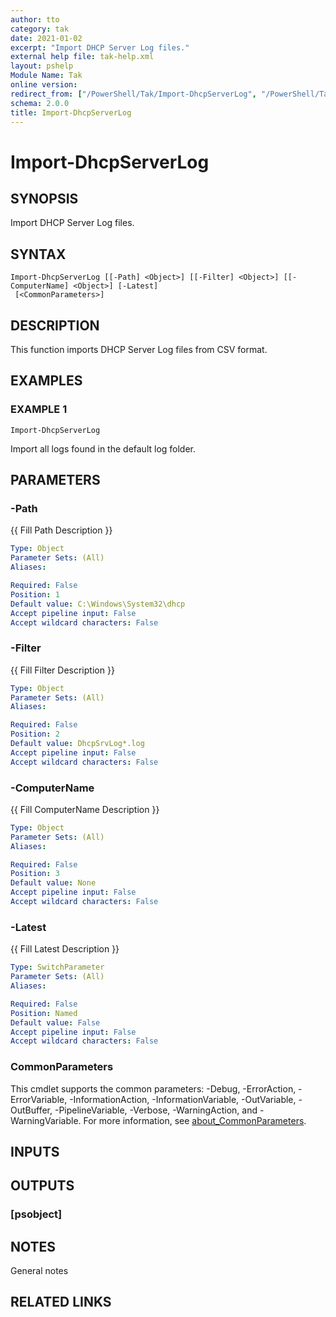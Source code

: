 ```yaml
---
author: tto
category: tak
date: 2021-01-02
excerpt: "Import DHCP Server Log files."
external help file: tak-help.xml
layout: pshelp
Module Name: Tak
online version:
redirect_from: ["/PowerShell/Tak/Import-DhcpServerLog", "/PowerShell/Tak/import-dhcpserverlog", "/PowerShell/import-dhcpserverlog"]
schema: 2.0.0
title: Import-DhcpServerLog
---
```


# Import-DhcpServerLog

## SYNOPSIS
Import DHCP Server Log files.

## SYNTAX

```
Import-DhcpServerLog [[-Path] <Object>] [[-Filter] <Object>] [[-ComputerName] <Object>] [-Latest]
 [<CommonParameters>]
```

## DESCRIPTION
This function imports DHCP Server Log files from CSV format.

## EXAMPLES

### EXAMPLE 1
```
Import-DhcpServerLog
```

Import all logs found in the default log folder.

## PARAMETERS

### -Path
{{ Fill Path Description }}

```yaml
Type: Object
Parameter Sets: (All)
Aliases:

Required: False
Position: 1
Default value: C:\Windows\System32\dhcp
Accept pipeline input: False
Accept wildcard characters: False
```

### -Filter
{{ Fill Filter Description }}

```yaml
Type: Object
Parameter Sets: (All)
Aliases:

Required: False
Position: 2
Default value: DhcpSrvLog*.log
Accept pipeline input: False
Accept wildcard characters: False
```

### -ComputerName
{{ Fill ComputerName Description }}

```yaml
Type: Object
Parameter Sets: (All)
Aliases:

Required: False
Position: 3
Default value: None
Accept pipeline input: False
Accept wildcard characters: False
```

### -Latest
{{ Fill Latest Description }}

```yaml
Type: SwitchParameter
Parameter Sets: (All)
Aliases:

Required: False
Position: Named
Default value: False
Accept pipeline input: False
Accept wildcard characters: False
```

### CommonParameters
This cmdlet supports the common parameters: -Debug, -ErrorAction, -ErrorVariable, -InformationAction, -InformationVariable, -OutVariable, -OutBuffer, -PipelineVariable, -Verbose, -WarningAction, and -WarningVariable. For more information, see [about_CommonParameters](http://go.microsoft.com/fwlink/?LinkID=113216).

## INPUTS

### <none>
## OUTPUTS

### [psobject]
## NOTES
General notes

## RELATED LINKS
